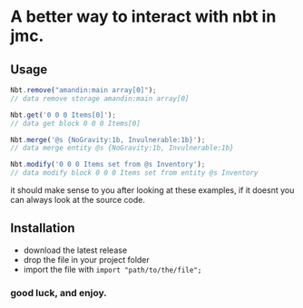 # A better way to interact with nbt in jmc.
## Usage
```js
Nbt.remove("amandin:main array[0]");
// data remove storage amandin:main array[0]

Nbt.get('0 0 0 Items[0]');
// data get block 0 0 0 Items[0]

Nbt.merge('@s {NoGravity:1b, Invulnerable:1b}');
// data merge entity @s {NoGravity:1b, Invulnerable:1b}

Nbt.modify('0 0 0 Items set from @s Inventory');
// data modify block 0 0 0 Items set from entity @s Inventory
```
it should make sense to you after looking at these examples, if it doesnt you can always look at the source code.

## Installation
- download the latest release
- drop the file in your project folder
- import the file with `import "path/to/the/file";`

### good luck, and enjoy.
